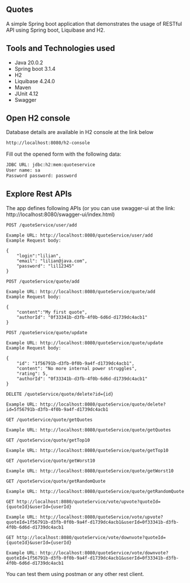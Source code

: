 ## Quotes

A simple Spring boot application that demonstrates the usage of RESTful API using Spring boot, Liquibase and H2.

## Tools and Technologies used

* Java 20.0.2
* Spring boot 3.1.4
* H2
* Liquibase 4.24.0
* Maven
* JUnit 4.12
* Swagger


## Open H2 console

Database details are available in H2 console at the link below

```bash
http://localhost:8080/h2-console
```

Fill out the opened form with the following data:

```bash
JDBC URL: jdbc:h2:mem:quoteservice
User name: sa
Password password: password
```

## Explore Rest APIs

The app defines following APIs 
(or you can use swagger-ui at the link: http://localhost:8080/swagger-ui/index.html)
```
POST /quoteService/user/add

Example URL: http://localhost:8080/quoteService/user/add
Example Request body:

{
    "login":"lilian",
    "email": "lilian@java.com",
    "password": "lil12345"
}
```
```
POST /quoteService/quote/add

Example URL: http://localhost:8080/quoteService/quote/add
Example Request body:

{
    "content":"My first quote",
    "authorId": "0f33341b-d3fb-4f0b-6d6d-d1739dc4acb1"
}
```
```
POST /quoteService/quote/update

Example URL: http://localhost:8080/quoteService/quote/update
Example Request body:

{
    "id": "1f56791b-d3fb-0f0b-9a4f-d1739dc4acb1",
    "content": "No more internal power struggles",
    "rating": 5,
    "authorId": "0f33341b-d3fb-4f0b-6d6d-d1739dc4acb1"
}
```   
```
DELETE /quoteService/quote/delete?id={id}

Example URL: http://localhost:8080/quoteService/quote/delete?id=5f56791b-d3fb-4f0b-9a4f-d1739dc4acb1
```
```
GET /quoteService/quote/getQuotes

Example URL: http://localhost:8080/quoteService/quote/getQuotes
```
```
GET /quoteService/quote/getTop10

Example URL: http://localhost:8080/quoteService/quote/getTop10
```
```
GET /quoteService/quote/getWorst10

Example URL: http://localhost:8080/quoteService/quote/getWorst10
```
```
GET /quoteService/quote/getRandomQuote

Example URL: http://localhost:8080/quoteService/quote/getRandomQuote
```
```
GET http://localhost:8080/quoteService/vote/upvote?quoteId={quoteId}&userId={userId}

Example URL: http://localhost:8080/quoteService/vote/upvote?quoteId=1f56791b-d3fb-0f0b-9a4f-d1739dc4acb1&userId=0f33341b-d3fb-4f0b-6d6d-d1739dc4acb1
```
```
GET http://localhost:8080/quoteService/vote/downvote?quoteId={quoteId}&userId={userId}

Example URL: http://localhost:8080/quoteService/vote/downvote?quoteId=1f56791b-d3fb-0f0b-9a4f-d1739dc4acb1&userId=0f33341b-d3fb-4f0b-6d6d-d1739dc4acb1
```

You can test them using postman or any other rest client.